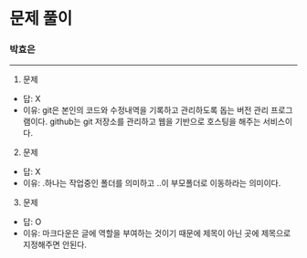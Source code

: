 # 문제 풀이
### 박효은

---
1. 문제
- 답: X
- 이유: git은 본인의 코드와 수정내역을 기록하고 관리하도록 돕는 버전 관리 프로그램이다. github는 git 저장소를 관리하고 웹을 기반으로 호스팅을 해주는 서비스이다.

2. 문제
- 답: X
- 이유: .하나는 작업중인 폴더를 의미하고 ..이 부모폴더로 이동하라는 의미이다.

3. 문제
- 답: O
- 이유: 마크다운은 글에 역할을 부여하는 것이기 때문에 제목이 아닌 곳에 제목으로 지정해주면 안된다.
